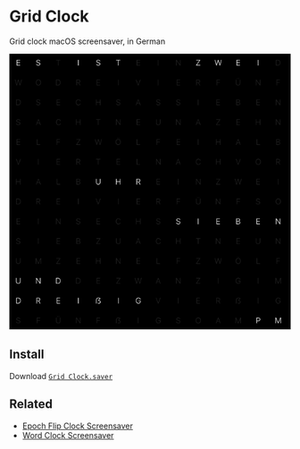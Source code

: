 # Grid Clock
Grid clock macOS screensaver, in German

![Grid Clock Screenshot](GridClock.png)

## Install
Download [`Grid Clock.saver`](https://github.com/chrstphrknwtn/grid-clock-screensaver/releases/download/1.0.0/Grid.Clock.1.0.0.saver.zip)

## Related
- [Epoch Flip Clock Screensaver](https://github.com/chrstphrknwtn/epoch-flip-clock-screensaver)
- [Word Clock Screensaver](https://github.com/chrstphrknwtn/word-clock-screensaver)
